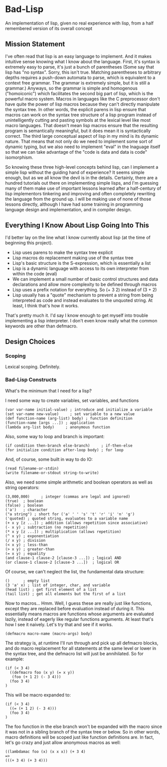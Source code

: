 Bad-Lisp
========

An implementation of lisp, given no real experience with lisp, from a half
remembered version of its overall concept

Mission Statement
-----------------

I've often read that lisp is an easy language to implement. And it makes
intuitive sense knowing what I know about the language. First, it's syntax is
extremely easy to parse, it's just a bunch of parentheses (Some say that lisp
has "no syntax". Sorry, this isn't true. Matching parentheses to arbitrary
depths requires a push-down automata to parse, which is equivalent to a context
free grammar. The grammar is extremely simple, but it is still a grammar.)
Anyways, so the grammar is simple and homogenous ("homoiconic") which
facilitates the second big part of lisp, which is the powerful macro
system. Macros in languages like the C preprocessor don't have quite the power
of lisp macros because they can't directly manipulate the syntax tree. In other
words, the explicit parens in lisp ensure that macros can work on the syntax
tree structure of a lisp program instead of unintelligently cutting and pasting
symbols at the lexical level like most macro languages. That doesn't mean lisp
macros ensure that the resulting program is semantically meaningful, but it does
mean it is syntactically correct. The third large conceptual aspect of lisp in
my mind is its dynamic nature. That means that not only do we need to implement
some sort of dynamic typing, but we also need to implement "eval" in the
lnaguage itself so that we can take advantage of the "code is data and data is
code" isomorphism.

So knowing these three high-level concepts behind lisp, can I implement a simple
lisp without the guiding hand of experience? It seems simple enough, but as we
all know the devil is in the details. Certainly, there are a hundred tutorials
out there on implementing simple lisps, and I'm guessing many of them make use
of important lessons learned after a half-century of lisp implementors tinkering
and improving and often completely rewriting the language from the ground up. I
will be making use of none of those lessons directly, although I have had some
training in programming language design and implementation, and in compiler
design.

Everything I Know About Lisp Going Into This
---------------------------------------------

I'd better lay on the line what I know currently about lisp (at the time of
beginning this project).
 * Lisp uses parens to make the syntax tree explicit
 * Lisp macros do replacement making use of the syntax tree
 * Lisp's basic structure is the S-expression, which is essentially a list
 * Lisp is a dynamic language with access to its own interpreter from within the
   code (eval)
 * We can implement a small number of basic control structures and data
   declarations and allow more complexity to be defined through macros
 * Lisp uses a prefix notation for everything. So (+ 3 2) instead of (3 + 2)
 * Lisp usually has a "quote" mechanism to prevent a string from being
   interpreted as code and instead evaluates to the unquoted string. At least, I
   think that's how it works.

That's pretty much it. I'd say I know enough to get myself into trouble
implementing a lisp interpreter. I don't even know really what the common
keywords are other than defmacro.

Design Choices
--------------

### Scoping

Lexical scoping. Definitely.

### Bad-Lisp Constructs

What's the minimum that I need for a lisp?

I need some way to create variables, set variables, and functions

    (var var-name initial-value) ; introduce and initialize a variable
    (set var-name new-value)     ; set variable to a new value
    (def function-name (arg-list) body) ; function definition
    (function-name [args ...]) ; application
    (lambda arg-list body)     ; anonymous function

Also, some way to loop and branch is important:

    (if condition then-branch else-branch)     ; if-then-else
    (for initialize condition after-loop body) ; for loop
    
And, of course, some built in way to do IO:

    (read filename-or-stdin)
    (write filename-or-stdout string-to-write)
    
Also, we need some simple arithmetic and boolean operators as well as string
operators:
 
    (3,000,000)     ; integer (commas are legal and ignored)
    (true)  ; boolean
    (false) ; boolean
    ('a')   ; character
    ("a string") ; short for ('a' ' ' 's' 't' 'r' 'i' 'n' 'g')
    ('quoted) ; quoted string, evaluates to a variable name
    (+ x y [z ...]) ; addition (allows repetition since associative)
    (- x y) ; subtraction (no repetition)
    (* x y [z ...]) ; multiplication (allows repetition)
    (^ x y) ; exponentiation
    (/ x y) ; division
    (< x y) ; less-than
    (> x y) ; greater-than
    (= x y) ; equality
    (and clause-1 clause-2 [clause-3 ...]) ; logical AND
    (or clause-1 clause-2 [clause-3 ...])  ; logical OR
    
Of course, we can't neglect the list, the fundamental data structure:

    ()      ; empty list
    (3 'a' x) ; list of integer, char, and variable
    (head list) ; get first element of a list
    (tail list) ; get all elements but the first of a list

Now to macros... Hmm. Well, I guess these are really just like functions, except
they are replaced before evaluation instead of during it. This essentially means
macros are functions whose arguments are evaluated lazily, instead of eagerly
like regular functions arguments. At least that's how I see it naively. Let's
try that and see if it works.

    (defmacro macro-name (macro-args) body)

The strategy is, at runtime I'll run through and pick up all defmacro blocks,
and do macro replacement for all statements at the same level or lower in the
syntax tree, and the defmacro list will just be annihilated. So for example:

    (if (< 3 4)
      ((defmacro foo (x y) (= x y))
       (foo (+ 1 2) (- 3 4)))
      (foo 3 4)
    )
    
This will be macro expanded to:

    (if (< 3 4)
      ((= (+ 1 2) (- 3 4)))
      (foo 3 4)
    )
    
The foo function in the else branch won't be expanded with the macro since it
was not in a sibling branch of the syntax tree or below. So in other words,
macro definitions will be scoped just like function definitions are. In fact,
let's go crazy and just allow anonymous macros as well:

    ((lambdamac foo (x) (x x x)) (+ 3 4)
    =>
    (((+ 3 4) (+ 3 4)))
